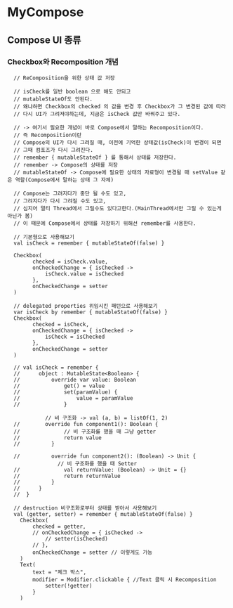 # MyCompose
## Compose UI 종류
### Checkbox와 Recomposition 개념
      // ReComposition을 위한 상태 값 저장

      // isCheck를 일반 boolean 으로 해도 안되고
      // mutableStateOf도 안된다.
      // 왜냐하면 Checkbox의 checked 의 값을 변경 후 Checkbox가 그 변경된 값에 따라
      // 다시 UI가 그려져야하는데, 지금은 isCheck 값만 바꿔주고 있다.

      // -> 여기서 필요한 개념이 바로 Compose에서 말하는 Recomposition이다.
      // 즉 Recomposition이란
      // Compose의 UI가 다시 그려질 때, 이전에 기억한 상태값(isCheck)이 변경이 되면
      // 그때 컴포즈가 다시 그려진다.
      // remember { mutableStateOf } 를 통해서 상태를 저장한다.
      // remember -> Compose의 상태를 저장
      // mutableStateOf -> Compose에 필요한 상태의 자료형이 변경될 때 setValue 같은 역할(Compose에서 말하는 상태 그 자체)

      // Compose는 그려지다가 중단 될 수도 있고,
      // 그려지다가 다시 그려질 수도 있고,
      // 심지어 멀티 Thread에서 그릴수도 있다고한다.(MainThread에서만 그릴 수 있는게 아닌가 봄)
      // 이 때문에 Compose에서 상태를 저장하기 위해선 remember를 사용한다.

      // 기본형으로 사용해보기
      val isCheck = remember { mutableStateOf(false) }
      
      Checkbox(
            checked = isCheck.value,
            onCheckedChange = { isChecked ->
                isCheck.value = isChecked
            },
            onCheckedChange = setter
      )
      
      // delegated properties 위임시킨 패턴으로 사용해보기
      var isCheck by remember { mutableStateOf(false) }
      Checkbox(
            checked = isCheck,
            onCheckedChange = { isChecked ->
                isCheck = isChecked
            },
            onCheckedChange = setter
      )

      // val isCheck = remember {
      //      object : MutableState<Boolean> {
      //          override var value: Boolean
      //              get() = value
      //              set(paramValue) {
      //                  value = paramValue
      //              }

                // 비 구조화 -> val (a, b) = listOf(1, 2)
      //        override fun component1(): Boolean {
      //              // 비 구조화를 했을 때 그냥 getter
      //              return value
      //          }

      //          override fun component2(): (Boolean) -> Unit {
                    // 비 구조화를 했을 때 Setter
      //              val returnValue: (Boolean) -> Unit = {}
      //              return returnValue
      //          }
      //      }
      //  }
      
      // destruction 비구조화로부터 상태를 받아서 사용해보기
      val (getter, setter) = remember { mutableStateOf(false) }
        Checkbox(
            checked = getter,
            // onCheckedChange = { isChecked ->
                // setter(isChecked)
            // },
            onCheckedChange = setter // 이렇게도 가능
        )
        Text(
            text = "체크 박스",
            modifier = Modifier.clickable { //Text 클릭 시 Recomposition
                setter(!getter)
            }
        )